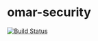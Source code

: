 # omar-security

[![Build Status](https://jenkins.radiantbluecloud.com/buildStatus/icon?job=omar-security-dev)]()
